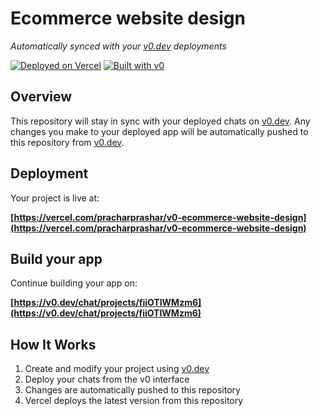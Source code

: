 # Ecommerce website design

*Automatically synced with your [v0.dev](https://v0.dev) deployments*

[![Deployed on Vercel](https://img.shields.io/badge/Deployed%20on-Vercel-black?style=for-the-badge&logo=vercel)](https://vercel.com/pracharprashar/v0-ecommerce-website-design)
[![Built with v0](https://img.shields.io/badge/Built%20with-v0.dev-black?style=for-the-badge)](https://v0.dev/chat/projects/fiiOTIWMzm6)

## Overview

This repository will stay in sync with your deployed chats on [v0.dev](https://v0.dev).
Any changes you make to your deployed app will be automatically pushed to this repository from [v0.dev](https://v0.dev).

## Deployment

Your project is live at:

**[https://vercel.com/pracharprashar/v0-ecommerce-website-design](https://vercel.com/pracharprashar/v0-ecommerce-website-design)**

## Build your app

Continue building your app on:

**[https://v0.dev/chat/projects/fiiOTIWMzm6](https://v0.dev/chat/projects/fiiOTIWMzm6)**

## How It Works

1. Create and modify your project using [v0.dev](https://v0.dev)
2. Deploy your chats from the v0 interface
3. Changes are automatically pushed to this repository
4. Vercel deploys the latest version from this repository
